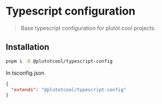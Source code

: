 # Typescript configuration

> Base typescript configuration for plutot.cool projects.

## Installation

```bash
pnpm i -D @plutotcool/typescript-config
```

In tsconfig.json

```json
{
  "extends": "@plutotcool/typescript-config"
}
```
